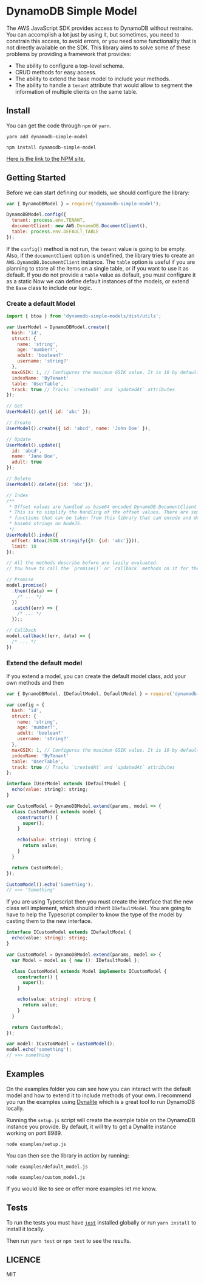 # DynamoDB Simple Model

The AWS JavaScript SDK provides access to DynamoDB without restrains. You can accomplish a lot just by using it, but sometimes, you need to constrain this access, to avoid errors, or you need some functionality that is not directly available on the SDK. This library aims to solve some of these problems by providing a framework that provides:

* The ability to configure a top-level schema.
* CRUD methods for easy access.
* The ability to extend the base model to include your methods.
* The ability to handle a `tenant` attribute that would allow to segment the information of multiple clients on the same table.

## Install

You can get the code through `npm` or `yarn`.

```
yarn add dynamodb-simple-model

npm install dynamodb-simple-model
```

[Here is the link to the NPM site.](https://www.npmjs.com/package/dynamodb-simple-model)

## Getting Started

Before we can start defining our models, we should configure the library:

```javascript
var { DynamoDBModel } = require('dynamodb-simple-model');

DynamoDBModel.config({
  tenant: process.env.TENANT,
  documentClient: new AWS.DynamoDB.DocumentClient(),
  table: process.env.DEFAULT_TABLE
});
```

If the `config()` method is not run, the `tenant` value is going to be empty. Also, if the `documentClient` option is undefined, the library tries to create an `AWS.DynamoDB.DocumentClient` instance. The `table` option is useful if you are planning to store all the items on a single table, or if you want to use it as default. If you do not provide a `table` value as default, you must configure it as a static
Now we can define default instances of the models, or extend the `Base` class to include our logic.

### Create a default Model

```javascript
import { btoa } from 'dynamodb-simple-models/dist/utils';

var UserModel = DynamoDBModel.create({
  hash: 'id',
  struct: {
    name: 'string',
    age: 'number?',
    adult: 'boolean?'
    username: 'string?'
  },
  maxGSIK: 1, // Configures the maximum GSIK value. It is 10 by default.
  indexName: 'ByTenant'
  table: 'UserTable',
  track: true // Tracks `createdAt` and `updatedAt` attributes
});

// Get
UserModel().get({ id: 'abc' });

// Create
UserModel().create({ id: 'abcd', name: 'John Doe' });

// Update
UserModel().update({
  id: 'abcd',
  name: 'Jane Doe',
  adult: true
});

// Delete
UserModel().delete({id: 'abc'});

// Index
/**
 * Offset values are handled as base64 encoded DynamoDB.DocumentClient keys.
 * This is to simplify the handling of the offset values. There are some helper
 * functions that can be taken from this library that can encode and decode
 * base64 strings on NodeJS.
 */
UserModel().index({
  offset: btoa(JSON.stringify({0: {id: 'abc'}})),
  limit: 10
});

// All the methods describe before are lazily evaluated.
// You have to call the `promise()` or `callback` methods on it for them to run.

// Promise
model.promise()
  .then((data) => {
    /* ... */
  })
  .catch((err) => {
    /* ... */
  });;

// Callback
model.callback((err, data) => {
  /* ... */
})
```

### Extend the default model

If you extend a model, you can create the default model class, add your own methods and then

```javascript
var { DynamoDBModel, IDefaultModel, DefaultModel } = require('dynamodb-simple-model');

var config = {
  hash: 'id',
  struct: {
    name: 'string',
    age: 'number?',
    adult: 'boolean?'
    username: 'string?'
  },
  maxGSIK: 1, // Configures the maximum GSIK value. It is 10 by default.
  indexName: 'ByTenant'
  table: 'UserTable',
  track: true // Tracks `createdAt` and `updatedAt` attributes
};

interface IUserModel extends IDefaultModel {
  echo(value: string): string;
}

var CustomModel = DynamoDBModel.extend(params, model => {
  class CustomModel extends model {
    constructor() {
      super();
    }

    echo(value: string): string {
      return value;
    }
  }

  return CustomModel;
});

CustomModel().echo('Something');
// >>> 'Something'
```

If you are using Typescript then you must create the interface that the new class will implement, which should inherit `IDefaultModel`. You are going to have to help the Typescript compiler to know the type of the model by casting them to the new interface.

```typescript
interface ICustomModel extends IDefaultModel {
  echo(value: string): string;
}

var CustomModel = DynamoDBModel.extend(params, model => {
  var Model = model as { new (): IDefaultModel };

  class CustomModel extends Model implements ICustomModel {
    constructor() {
      super();
    }

    echo(value: string): string {
      return value;
    }
  }

  return CustomModel;
});

var model: ICustomModel = CustomModel();
model.echo('something');
// >>> something
```

## Examples

On the examples folder you can see how you can interact with the default model and how to extend it to include methods of your own. I recommend you run the examples using [Dynalite](https://github.com/mhart/dynalite) which is a great tool to run DynamoDB locally.

Running the `setup.js` script will create the example table on the DynamoDB instance you provide. By default, it will try to get a Dynalite instance working on port 8989.

```
node examples/setup.js
```

You can then see the library in action by running:

```
node examples/default_model.js

node examples/custom_model.js
```

If you would like to see or offer more examples let me know.

## Tests

To run the tests you must have [`jest`](https://facebook.github.io/jest/) installed globally or run `yarn install` to install it locally.

Then run `yarn test` or `npm test` to see the results.

## LICENCE

MIT
